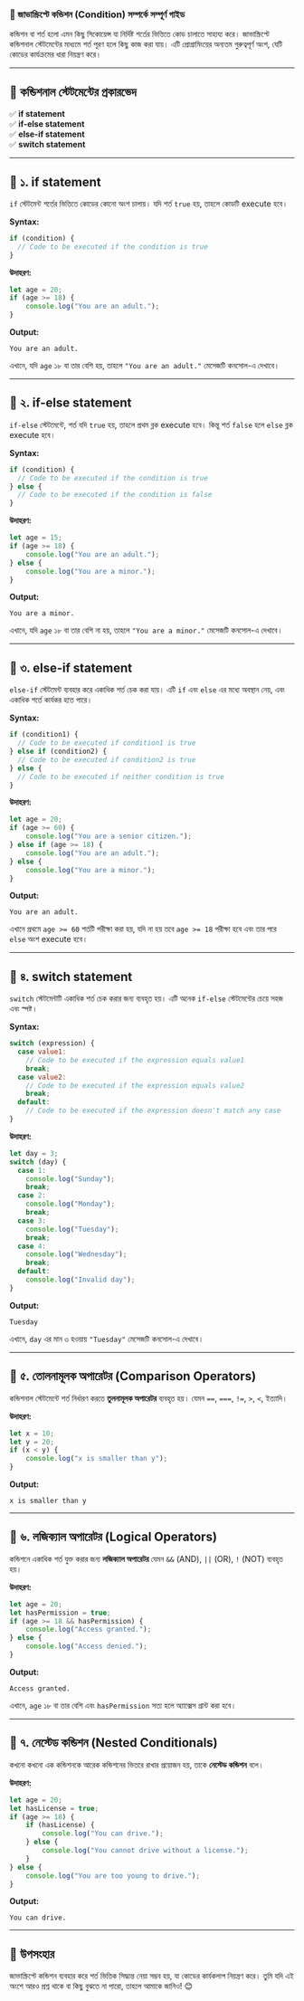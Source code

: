 ### **📌 জাভাস্ক্রিপ্টে কন্ডিশন (Condition) সম্পর্কে সম্পূর্ণ গাইড**  

কন্ডিশন বা শর্ত হলো এমন কিছু সিকোয়েন্স যা নির্দিষ্ট শর্তের ভিত্তিতে কোড চালাতে সাহায্য করে। জাভাস্ক্রিপ্টে কন্ডিশনাল স্টেটমেন্টের মাধ্যমে শর্ত পূরণ হলে কিছু কাজ করা যায়। এটি প্রোগ্রামিংয়ের অন্যতম গুরুত্বপূর্ণ অংশ, যেটি কোডের কার্যক্রমের ধারা নিয়ন্ত্রণ করে।  

---

## **🔹 কন্ডিশনাল স্টেটমেন্টের প্রকারভেদ**  
✅ **if statement**  
✅ **if-else statement**  
✅ **else-if statement**  
✅ **switch statement**  

---

## **🔹 ১. if statement**  
`if` স্টেটমেন্ট শর্তের ভিত্তিতে কোডের কোনো অংশ চালায়। যদি শর্ত `true` হয়, তাহলে কোডটি execute হবে।  

**Syntax:**
```javascript
if (condition) {
  // Code to be executed if the condition is true
}
```

**উদাহরণ:**
```javascript
let age = 20;
if (age >= 18) {
    console.log("You are an adult.");
}
```
**Output:**
```
You are an adult.
```

এখানে, যদি `age` ১৮ বা তার বেশি হয়, তাহলে `"You are an adult."` মেসেজটি কনসোল-এ দেখাবে।  

---

## **🔹 ২. if-else statement**  
`if-else` স্টেটমেন্টে, শর্ত যদি `true` হয়, তাহলে প্রথম ব্লক execute হবে। কিন্তু শর্ত `false` হলে `else` ব্লক execute হবে।  

**Syntax:**
```javascript
if (condition) {
  // Code to be executed if the condition is true
} else {
  // Code to be executed if the condition is false
}
```

**উদাহরণ:**
```javascript
let age = 15;
if (age >= 18) {
    console.log("You are an adult.");
} else {
    console.log("You are a minor.");
}
```
**Output:**
```
You are a minor.
```

এখানে, যদি `age` ১৮ বা তার বেশি না হয়, তাহলে `"You are a minor."` মেসেজটি কনসোল-এ দেখাবে।  

---

## **🔹 ৩. else-if statement**  
`else-if` স্টেটমেন্ট ব্যবহার করে একাধিক শর্ত চেক করা যায়। এটি `if` এবং `else` এর মধ্যে অবস্থান নেয়, এবং একাধিক শর্তে কার্যকর হতে পারে।  

**Syntax:**
```javascript
if (condition1) {
  // Code to be executed if condition1 is true
} else if (condition2) {
  // Code to be executed if condition2 is true
} else {
  // Code to be executed if neither condition is true
}
```

**উদাহরণ:**
```javascript
let age = 20;
if (age >= 60) {
    console.log("You are a senior citizen.");
} else if (age >= 18) {
    console.log("You are an adult.");
} else {
    console.log("You are a minor.");
}
```
**Output:**
```
You are an adult.
```

এখানে প্রথমে `age >= 60` শর্তটি পরীক্ষা করা হয়, যদি না হয় তবে `age >= 18` পরীক্ষা হবে এবং তার পরে `else` অংশ execute হবে।  

---

## **🔹 ৪. switch statement**  
`switch` স্টেটমেন্টটি একাধিক শর্ত চেক করার জন্য ব্যবহৃত হয়। এটি অনেক `if-else` স্টেটমেন্টের চেয়ে সহজ এবং স্পষ্ট।  

**Syntax:**
```javascript
switch (expression) {
  case value1:
    // Code to be executed if the expression equals value1
    break;
  case value2:
    // Code to be executed if the expression equals value2
    break;
  default:
    // Code to be executed if the expression doesn't match any case
}
```

**উদাহরণ:**
```javascript
let day = 3;
switch (day) {
  case 1:
    console.log("Sunday");
    break;
  case 2:
    console.log("Monday");
    break;
  case 3:
    console.log("Tuesday");
    break;
  case 4:
    console.log("Wednesday");
    break;
  default:
    console.log("Invalid day");
}
```
**Output:**
```
Tuesday
```

এখানে, `day` এর মান ৩ হওয়ায় `"Tuesday"` মেসেজটি কনসোল-এ দেখাবে।  

---

## **🔹 ৫. তোলনামূলক অপারেটর (Comparison Operators)**  
কন্ডিশনাল স্টেটমেন্টে শর্ত নির্ধারণ করতে **তুলনামূলক অপারেটর** ব্যবহৃত হয়। যেমন `==`, `===`, `!=`, `>`, `<`, ইত্যাদি।

**উদাহরণ:**
```javascript
let x = 10;
let y = 20;
if (x < y) {
    console.log("x is smaller than y");
}
```
**Output:**
```
x is smaller than y
```

---

## **🔹 ৬. লজিক্যাল অপারেটর (Logical Operators)**  
কন্ডিশনে একাধিক শর্ত যুক্ত করার জন্য **লজিক্যাল অপারেটর** যেমন `&&` (AND), `||` (OR), `!` (NOT) ব্যবহৃত হয়।

**উদাহরণ:**
```javascript
let age = 20;
let hasPermission = true;
if (age >= 18 && hasPermission) {
    console.log("Access granted.");
} else {
    console.log("Access denied.");
}
```
**Output:**
```
Access granted.
```

এখানে, `age` ১৮ বা তার বেশি এবং `hasPermission` সত্য হলে অ্যাক্সেস গ্রান্ট করা হবে।  

---

## **🔹 ৭. নেস্টেড কন্ডিশন (Nested Conditionals)**  
কখনো কখনো এক কন্ডিশনকে আরেক কন্ডিশনের ভিতরে রাখার প্রয়োজন হয়, তাকে **নেস্টেড কন্ডিশন** বলে।  

**উদাহরণ:**
```javascript
let age = 20;
let hasLicense = true;
if (age >= 18) {
    if (hasLicense) {
        console.log("You can drive.");
    } else {
        console.log("You cannot drive without a license.");
    }
} else {
    console.log("You are too young to drive.");
}
```
**Output:**
```
You can drive.
```

---

## **🔹 উপসংহার**  
জাভাস্ক্রিপ্টে কন্ডিশন ব্যবহার করে শর্ত ভিত্তিক সিদ্ধান্ত নেয়া সম্ভব হয়, যা কোডের কার্যকলাপ নিয়ন্ত্রণ করে। তুমি যদি এই অংশে আরও প্রশ্ন থাকে বা কিছু বুঝতে না পারো, তাহলে আমাকে জানিও! 😊